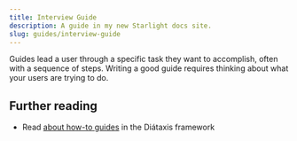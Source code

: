 ```yaml
---
title: Interview Guide
description: A guide in my new Starlight docs site.
slug: guides/interview-guide
---
```


Guides lead a user through a specific task they want to accomplish, often with a sequence of steps.
Writing a good guide requires thinking about what your users are trying to do.

## Further reading

* Read [about how-to guides](https://diataxis.fr/how-to-guides/) in the Diátaxis framework

